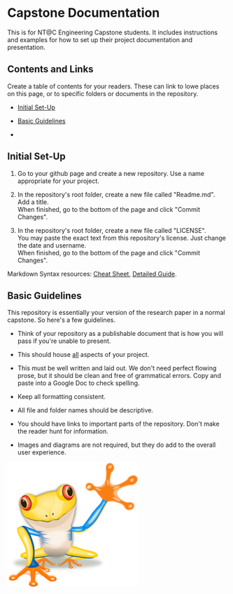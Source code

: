 # Capstone Documentation

This is for NT@C Engineering Capstone students.  It includes instructions and examples for how to set up their project documentation and presentation.


## Contents and Links

Create a table of contents for your readers.  These can link to lowe places on this page, or to specific folders or documents in the repository.

* [Initial Set-Up](https://github.com/rhunter-NTatC/Capstone_Documentation_Sample#initial-set-up)

* [Basic Guidelines](https://github.com/rhunter-NTatC/Capstone_Documentation_Sample#basic-guidelines)

*  


## Initial Set-Up

1.  Go to your github page and create a new repository.  Use a name appropriate for your project.

1.  In the repository's root folder, create a new file called "Readme.md".<br>
    Add a title.<br>
    When finished, go to the bottom of the page and click "Commit Changes".
  
1.  In the repository's root folder, create a new file called "LICENSE".<br>
    You may paste the exact text from this repository's license.  Just change the date and username.<br>
    When finished, go to the bottom of the page and click "Commit Changes".

Markdown Syntax resources: [Cheat Sheet](https://github.com/tchapi/markdown-cheatsheet), [Detailed Guide](https://www.markdownguide.org/basic-syntax/).


## Basic Guidelines

This repository is essentially your version of the research paper in a normal capstone.  So here's a few guidelines.

* Think of your repository as a publishable document that is how you will pass if you're unable to present.

* This should house <ins>all</ins> aspects of your project.

* This must be well written and laid out.  We don't need perfect flowing prose, but it should be clean and free of grammatical errors.  Copy and paste into a Google Doc to check spelling.

* Keep all formatting consistent.

* All file and folder names should be descriptive.

* You should have links to important parts of the repository.  Don't make the reader hunt for information.

* Images and diagrams are not required, but they do add to the overall user experience.

![Good Luck!](https://github.com/rhunter-NTatC/Capstone_Documentation_Sample/blob/main/pictures/waving-yellow-frog-md.png)
